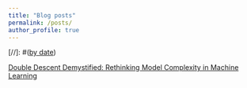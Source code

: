 ```yaml
---
title: "Blog posts"
permalink: /posts/
author_profile: true
---
```


[//]: #([by date](https://garyuppal.github.io/year-archive))

[Double Descent Demystified: Rethinking Model Complexity in Machine Learning](https://garyuppal.github.io/posts/double_descent)